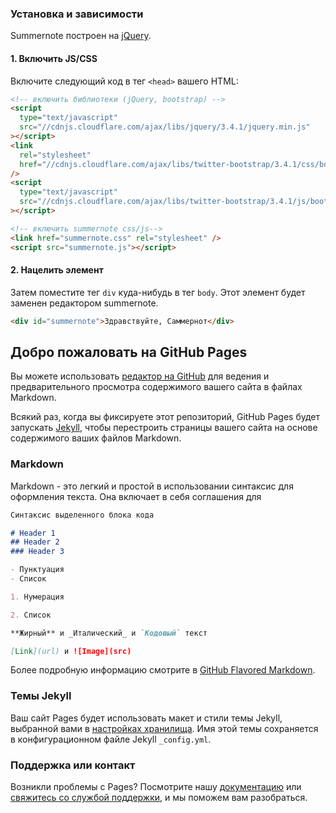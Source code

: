 ### Установка и зависимости

Summernote построен на [jQuery](http://jquery.com/).

#### 1. Включить JS/CSS

Включите следующий код в тег `<head>` вашего HTML:

```html
<!-- включить библиотеки (jQuery, bootstrap) -->
<script
  type="text/javascript"
  src="//cdnjs.cloudflare.com/ajax/libs/jquery/3.4.1/jquery.min.js"
></script>
<link
  rel="stylesheet"
  href="//cdnjs.cloudflare.com/ajax/libs/twitter-bootstrap/3.4.1/css/bootstrap.min.css"
/>
<script
  type="text/javascript"
  src="//cdnjs.cloudflare.com/ajax/libs/twitter-bootstrap/3.4.1/js/bootstrap.min.js"
></script>

<!-- включить summernote css/js-->
<link href="summernote.css" rel="stylesheet" />
<script src="summernote.js"></script>
```

#### 2. Нацелить элемент

Затем поместите тег `div` куда-нибудь в тег `body`. Этот элемент будет заменен редактором summernote.

```html
<div id="summernote">Здравствуйте, Саммернот</div>
```

## Добро пожаловать на GitHub Pages

Вы можете использовать [редактор на GitHub](https://github.com/warsan/summernote/edit/gh-pages/index.md) для ведения и предварительного просмотра содержимого вашего сайта в файлах Markdown.

Всякий раз, когда вы фиксируете этот репозиторий, GitHub Pages будет запускать [Jekyll](https://jekyllrb.com/), чтобы перестроить страницы вашего сайта на основе содержимого ваших файлов Markdown.

### Markdown

Markdown - это легкий и простой в использовании синтаксис для оформления текста. Она включает в себя соглашения для

```markdown
Синтаксис выделенного блока кода

# Header 1
## Header 2
### Header 3

- Пунктуация
- Список

1. Нумерация

2. Список

**Жирный** и _Италический_ и `Кодовый` текст

[Link](url) и ![Image](src)
```

Более подробную информацию смотрите в [GitHub Flavored Markdown](https://guides.github.com/features/mastering-markdown/).

### Темы Jekyll

Ваш сайт Pages будет использовать макет и стили темы Jekyll, выбранной вами в [настройках хранилища](https://github.com/warsan/summernote/settings/pages). Имя этой темы сохраняется в конфигурационном файле Jekyll `_config.yml`.

### Поддержка или контакт

Возникли проблемы с Pages? Посмотрите нашу [документацию](https://docs.github.com/categories/github-pages-basics/) или [свяжитесь со службой поддержки](https://support.github.com/contact), и мы поможем вам разобраться.
